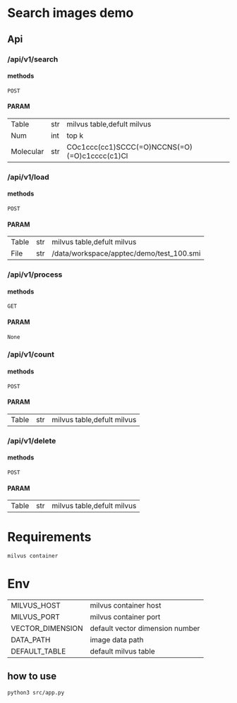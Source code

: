 # Search images demo

## Api
### /api/v1/search 
#### methods
    POST
#### PARAM
||||
|-|-|-|
|Table|str|milvus table,defult milvus|
|Num|int|top k|
|Molecular|str|COc1ccc(cc1)SCCC(=O)NCCNS(=O)(=O)c1cccc(c1)Cl|

### /api/v1/load
#### methods
	POST
#### PARAM
||||
|-|-|-|
|Table|str|milvus table,defult milvus|
|File|str|/data/workspace/apptec/demo/test_100.smi|


### /api/v1/process
#### methods
    GET
#### PARAM
    None

### /api/v1/count
#### methods
	POST
#### PARAM
||||
|-|-|-|
|Table|str|milvus table,defult milvus|

### /api/v1/delete

#### methods

```
POST
```

#### PARAM

|       |      |              |
| ----- | ---- | ------------ |
| Table | str  | milvus table,defult milvus |



# Requirements

    milvus container



# Env

|||
|-|-|
|MILVUS_HOST |milvus container host|
|MILVUS_PORT |milvus container port|
|VECTOR_DIMENSION |default vector dimension number|
|DATA_PATH |image data path|
|DEFAULT_TABLE |default milvus table|



## how to use

    python3 src/app.py
